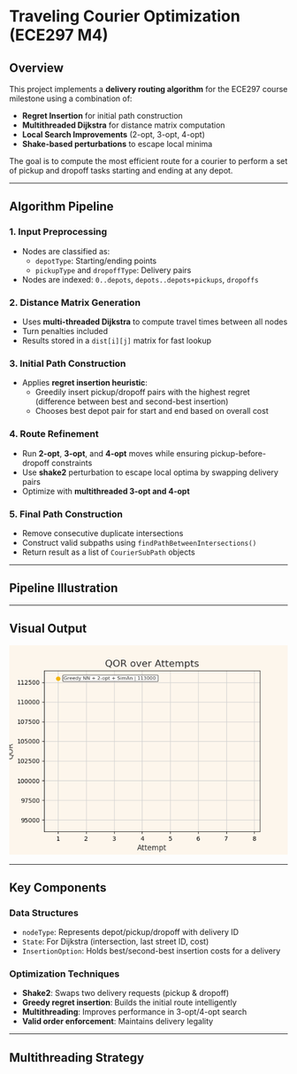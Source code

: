 # Traveling Courier Optimization (ECE297 M4)

## Overview
This project implements a **delivery routing algorithm** for the ECE297 course milestone using a combination of:
- **Regret Insertion** for initial path construction  
- **Multithreaded Dijkstra** for distance matrix computation  
- **Local Search Improvements** (2-opt, 3-opt, 4-opt)  
- **Shake-based perturbations** to escape local minima  

The goal is to compute the most efficient route for a courier to perform a set of pickup and dropoff tasks starting and ending at any depot.

---

## Algorithm Pipeline

### 1. Input Preprocessing
- Nodes are classified as:
  - `depotType`: Starting/ending points
  - `pickupType` and `dropoffType`: Delivery pairs
- Nodes are indexed: `0..depots`, `depots..depots+pickups`, `dropoffs`

### 2. Distance Matrix Generation
- Uses **multi-threaded Dijkstra** to compute travel times between all nodes
- Turn penalties included
- Results stored in a `dist[i][j]` matrix for fast lookup

### 3. Initial Path Construction
- Applies **regret insertion heuristic**:
  - Greedily insert pickup/dropoff pairs with the highest regret (difference between best and second-best insertion)
  - Chooses best depot pair for start and end based on overall cost

### 4. Route Refinement
- Run **2-opt**, **3-opt**, and **4-opt** moves while ensuring pickup-before-dropoff constraints
- Use **shake2** perturbation to escape local optima by swapping delivery pairs
- Optimize with **multithreaded 3-opt and 4-opt**

### 5. Final Path Construction
- Remove consecutive duplicate intersections
- Construct valid subpaths using `findPathBetweenIntersections()`
- Return result as a list of `CourierSubPath` objects

---

## Pipeline Illustration


---

## Visual Output

![alt text](/qor.gif)

---

## Key Components

### Data Structures
- `nodeType`: Represents depot/pickup/dropoff with delivery ID
- `State`: For Dijkstra (intersection, last street ID, cost)
- `InsertionOption`: Holds best/second-best insertion costs for a delivery

### Optimization Techniques
- **Shake2**: Swaps two delivery requests (pickup & dropoff)
- **Greedy regret insertion**: Builds the initial route intelligently
- **Multithreading**: Improves performance in 3-opt/4-opt search
- **Valid order enforcement**: Maintains delivery legality

---

## Multithreading Strategy

